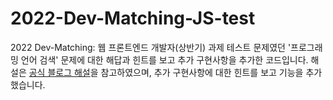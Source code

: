 # 2022-Dev-Matching-JS-test


2022 Dev-Matching: 웹 프론트엔드 개발자(상반기) 과제 테스트 문제였던 '프로그래밍 언어 검색' 문제에 대한 해답과 힌트를 보고 추가 구현사항을 추가한 코드입니다.
해설은 [공식 블로그 해설](https://prgms.tistory.com/139)을 참고하였으며, 추가 구현사항에 대한 힌트를 보고 기능을 추가했습니다.
